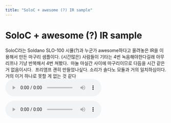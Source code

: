 ```yaml
---
title: "SoloC + awesome (?) IR sample"
---
```

# SoloC + awesome (?) IR sample

SoloC라는 Soldano SLO-100 시뮬(?)과 누군가 awesome하다고 올려놓은 IR을 이용해서 만든 마구리 샘플이다.
(시간많은) 사람들이 기타는 4번 녹음해야한다길래 아무 리프나 기냥 반복해서 4번 쳐봤다. 
마눌 마실간 사이에 마구리이므로 다듬을 시간 같은 거 없음이시다. 
프리앰프 괜히 만들었나싶다. 소리가 솔다노 모듈과 거의 일치하심이다.
거의 이거 하나로 못할 게 없는 것 같다
![audio](/assets/images/ebc6f3891841795aa1baea6535d4f52f.mp3)


![audio](/assets/images/94e7a732470e062232469c6765e64f55.mp3)



